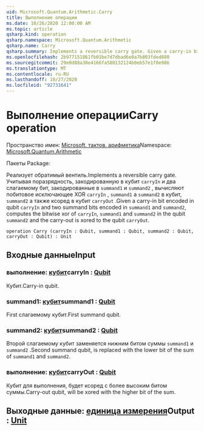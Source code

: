 ```yaml
---
uid: Microsoft.Quantum.Arithmetic.Carry
title: Выполнение операции
ms.date: 10/26/2020 12:00:00 AM
ms.topic: article
qsharp.kind: operation
qsharp.namespace: Microsoft.Quantum.Arithmetic
qsharp.name: Carry
qsharp.summary: Implements a reversible carry gate. Given a carry-in bit encoded in qubit `carryIn` and two summand bits encoded in `summand1` and `summand2`, computes the bitwise xor of `carryIn`, `summand1` and `summand2` in the qubit `summand2` and the carry-out is xored to the qubit `carryOut`.
ms.openlocfilehash: 2b977151861fb01be7d7dbad6e0a7b803fded880
ms.sourcegitcommit: 29e0d88a30e4166fa580132124b0eb57e1f0e986
ms.translationtype: MT
ms.contentlocale: ru-RU
ms.lasthandoff: 10/27/2020
ms.locfileid: "92731641"
---
```

# <a name="carry-operation"></a><span data-ttu-id="0fdf7-102">Выполнение операции</span><span class="sxs-lookup"><span data-stu-id="0fdf7-102">Carry operation</span></span>

<span data-ttu-id="0fdf7-103">Пространство имен: [Microsoft. тактов. арифметика](xref:Microsoft.Quantum.Arithmetic)</span><span class="sxs-lookup"><span data-stu-id="0fdf7-103">Namespace: [Microsoft.Quantum.Arithmetic](xref:Microsoft.Quantum.Arithmetic)</span></span>

<span data-ttu-id="0fdf7-104">Пакеты [](https://nuget.org/packages/)</span><span class="sxs-lookup"><span data-stu-id="0fdf7-104">Package: [](https://nuget.org/packages/)</span></span>


<span data-ttu-id="0fdf7-105">Реализует обратимый вентиль.</span><span class="sxs-lookup"><span data-stu-id="0fdf7-105">Implements a reversible carry gate.</span></span> <span data-ttu-id="0fdf7-106">Учитывая поразрядность, закодированную в кубит `carryIn` и два слагаемому бит, закодированные в `summand1` и `summand2` , вычисляют побитовое исключающее XOR `carryIn` , `summand1` а `summand2` в кубит, `summand2` а также ксоред в кубит `carryOut` .</span><span class="sxs-lookup"><span data-stu-id="0fdf7-106">Given a carry-in bit encoded in qubit `carryIn` and two summand bits encoded in `summand1` and `summand2`, computes the bitwise xor of `carryIn`, `summand1` and `summand2` in the qubit `summand2` and the carry-out is xored to the qubit `carryOut`.</span></span>

```qsharp
operation Carry (carryIn : Qubit, summand1 : Qubit, summand2 : Qubit, carryOut : Qubit) : Unit
```


## <a name="input"></a><span data-ttu-id="0fdf7-107">Входные данные</span><span class="sxs-lookup"><span data-stu-id="0fdf7-107">Input</span></span>

### <a name="carryin--qubit"></a><span data-ttu-id="0fdf7-108">выполнение: [кубит](xref:microsoft.quantum.lang-ref.qubit)</span><span class="sxs-lookup"><span data-stu-id="0fdf7-108">carryIn : [Qubit](xref:microsoft.quantum.lang-ref.qubit)</span></span>

<span data-ttu-id="0fdf7-109">Кубит.</span><span class="sxs-lookup"><span data-stu-id="0fdf7-109">Carry-in qubit.</span></span>


### <a name="summand1--qubit"></a><span data-ttu-id="0fdf7-110">summand1: [кубит](xref:microsoft.quantum.lang-ref.qubit)</span><span class="sxs-lookup"><span data-stu-id="0fdf7-110">summand1 : [Qubit](xref:microsoft.quantum.lang-ref.qubit)</span></span>

<span data-ttu-id="0fdf7-111">First слагаемому кубит.</span><span class="sxs-lookup"><span data-stu-id="0fdf7-111">First summand qubit.</span></span>


### <a name="summand2--qubit"></a><span data-ttu-id="0fdf7-112">summand2: [кубит](xref:microsoft.quantum.lang-ref.qubit)</span><span class="sxs-lookup"><span data-stu-id="0fdf7-112">summand2 : [Qubit](xref:microsoft.quantum.lang-ref.qubit)</span></span>

<span data-ttu-id="0fdf7-113">Второй слагаемому кубит заменяется нижним битом суммы `summand1` и `summand2` .</span><span class="sxs-lookup"><span data-stu-id="0fdf7-113">Second summand qubit, is replaced with the lower bit of the sum of `summand1` and `summand2`.</span></span>


### <a name="carryout--qubit"></a><span data-ttu-id="0fdf7-114">выполнение: [кубит](xref:microsoft.quantum.lang-ref.qubit)</span><span class="sxs-lookup"><span data-stu-id="0fdf7-114">carryOut : [Qubit](xref:microsoft.quantum.lang-ref.qubit)</span></span>

<span data-ttu-id="0fdf7-115">Кубит для выполнения, будет ксоред с более высоким битом суммы.</span><span class="sxs-lookup"><span data-stu-id="0fdf7-115">Carry-out qubit, will be xored with the higher bit of the sum.</span></span>



## <a name="output--unit"></a><span data-ttu-id="0fdf7-116">Выходные данные: [единица измерения](xref:microsoft.quantum.lang-ref.unit)</span><span class="sxs-lookup"><span data-stu-id="0fdf7-116">Output : [Unit](xref:microsoft.quantum.lang-ref.unit)</span></span>

